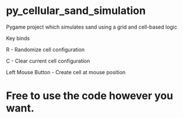 # py_cellular_sand_simulation
Pygame project which simulates sand using a grid and cell-based logic

Key binds

R - Randomize cell configuration

C - Clear current cell configuration

Left Mouse Button - Create cell at mouse position

<h1>Free to use the code however you want.</h1>
